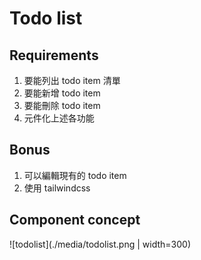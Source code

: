 # Todo list

## Requirements

1. 要能列出 todo item 清單
2. 要能新增 todo item
3. 要能刪除 todo item
4. 元件化上述各功能

## Bonus

1. 可以編輯現有的 todo item
2. 使用 tailwindcss

## Component concept

![todolist](./media/todolist.png | width=300)
